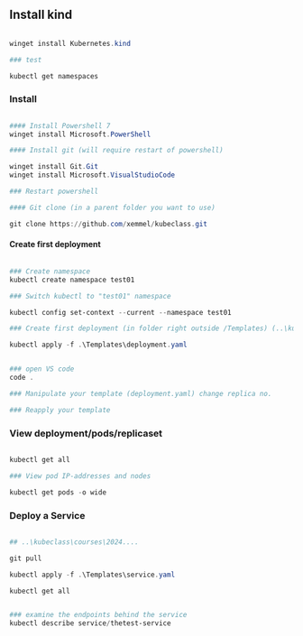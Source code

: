 ## Install kind

```powershell

winget install Kubernetes.kind

### test

kubectl get namespaces


```


### Install

```powershell

#### Install Powershell 7
winget install Microsoft.PowerShell

#### Install git (will require restart of powershell)

winget install Git.Git
winget install Microsoft.VisualStudioCode

### Restart powershell

#### Git clone (in a parent folder you want to use)

git clone https://github.com/xemmel/kubeclass.git

```


#### Create first deployment


```powershell

### Create namespace 
kubectl create namespace test01

### Switch kubectl to "test01" namespace

kubectl config set-context --current --namespace test01

### Create first deployment (in folder right outside /Templates) (..\kubeclass\Courses\20240624)

kubectl apply -f .\Templates\deployment.yaml


### open VS code
code .

### Manipulate your template (deployment.yaml) change replica no.

### Reapply your template

```

### View deployment/pods/replicaset


```powershell

kubectl get all

### View pod IP-addresses and nodes

kubectl get pods -o wide


```


### Deploy a Service

```powershell

## ..\kubeclass\courses\2024....

git pull

kubectl apply -f .\Templates\service.yaml

kubectl get all


### examine the endpoints behind the service
kubectl describe service/thetest-service

```